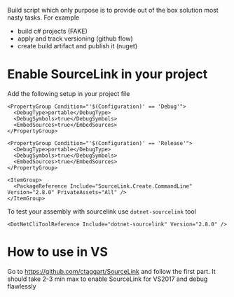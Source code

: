 Build script which only purpose is to provide out of the box solution most nasty tasks. For example
- build c# projects (FAKE)
- apply and track versioning (github flow)
- create build artifact and publish it (nuget)

# Enable SourceLink in your project

Add the following setup in your project file

```
<PropertyGroup Condition="'$(Configuration)' == 'Debug'">
  <DebugType>portable</DebugType>
  <DebugSymbols>true</DebugSymbols>
  <EmbedSources>true</EmbedSources>
</PropertyGroup>

<PropertyGroup Condition="'$(Configuration)' == 'Release'">
  <DebugType>portable</DebugType>
  <DebugSymbols>true</DebugSymbols>
  <EmbedSources>true</EmbedSources>
</PropertyGroup>

<ItemGroup>
  <PackageReference Include="SourceLink.Create.CommandLine" Version="2.8.0" PrivateAssets="All" />
</ItemGroup>
```

To test your assembly with sourcelink use `dotnet-sourcelink` tool

```
<DotNetCliToolReference Include="dotnet-sourcelink" Version="2.8.0" />
```


# How to use in VS

Go to https://github.com/ctaggart/SourceLink and follow the first part. It should take 2-3 min max to enable SourceLink for VS2017 and debug flawlessly
